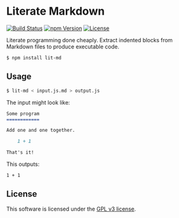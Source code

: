 # Literate Markdown

[![Build Status](https://img.shields.io/travis/sapeien/lit-md/master.svg?style=flat-square)](https://travis-ci.org/sapeien/lit-md)
[![npm Version](https://img.shields.io/npm/v/lit-md.svg?style=flat-square)](https://www.npmjs.com/package/lit-md)
[![License](https://img.shields.io/npm/l/lit-md.svg?style=flat-square)](https://raw.githubusercontent.com/sapeien/lit-md/master/LICENSE)

Literate programming done cheaply. Extract indented blocks from Markdown files to produce executable code.

```
$ npm install lit-md
```


## Usage

```sh
$ lit-md < input.js.md > output.js
```

The input might look like:

```md
Some program
============

Add one and one together.

    1 + 1

That's it!
```

This outputs:

```
1 + 1
```


## License

This software is licensed under the [GPL v3 license](//github.com/sapeien/lit-md/blob/master/LICENSE).

